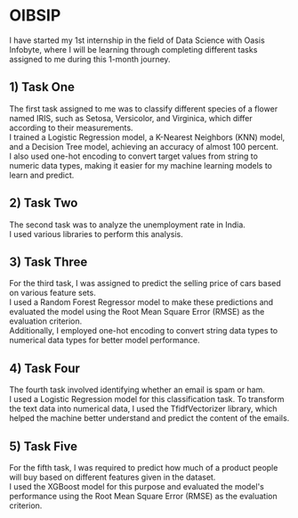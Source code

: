 # OIBSIP

I have started my 1st internship in the field of Data Science with Oasis Infobyte, where I will be learning through completing different tasks assigned to me during this 1-month journey.

## 1) Task One

The first task assigned to me was to classify different species of a flower named IRIS, such as Setosa, Versicolor, and Virginica, which differ according to their measurements.  
I trained a Logistic Regression model, a K-Nearest Neighbors (KNN) model, and a Decision Tree model, achieving an accuracy of almost 100 percent.  
I also used one-hot encoding to convert target values from string to numeric data types, making it easier for my machine learning models to learn and predict.

## 2) Task Two

The second task was to analyze the unemployment rate in India.  
I used various libraries to perform this analysis.

## 3) Task Three

For the third task, I was assigned to predict the selling price of cars based on various feature sets.  
I used a Random Forest Regressor model to make these predictions and evaluated the model using the Root Mean Square Error (RMSE) as the evaluation criterion.  
Additionally, I employed one-hot encoding to convert string data types to numerical data types for better model performance.

## 4) Task Four

The fourth task involved identifying whether an email is spam or ham.  
I used a Logistic Regression model for this classification task. To transform the text data into numerical data, I used the TfidfVectorizer library, which helped the machine better understand and predict the content of the emails.

## 5) Task Five

For the fifth task, I was required to predict how much of a product people will buy based on different features given in the dataset.  
I used the XGBoost model for this purpose and evaluated the model's performance using the Root Mean Square Error (RMSE) as the evaluation criterion.
